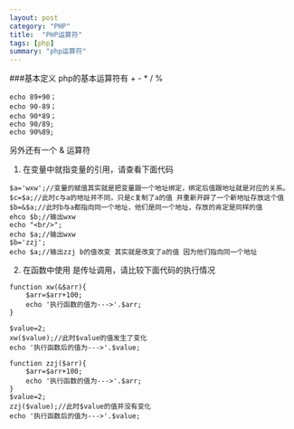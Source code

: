 ```yaml
---
layout: post
category: "PHP"
title:  "PHP运算符"
tags: [php]
summary: "php运算符"
---
```

###基本定义
php的基本运算符有 + - * / % 

```
echo 89+90；
echo 90-89；
echo 90*89；
echo 90/89;
echo 90%89;

```
另外还有一个  & 运算符

1. 在变量中就指变量的引用，请查看下面代码

```
$a='wxw';//变量的赋值其实就是把变量跟一个地址绑定，绑定后值跟地址就是对应的关系。
$c=$a;//此时c与a的地址并不同，只是c复制了a的值 并重新开辟了一个新地址存放这个值
$b=&$a;//此时b与a都指向同一个地址，他们是同一个地址，存放的肯定是同样的值
ehco $b;//输出wxw
echo "<br/>";
echo $a;//输出wxw
$b='zzj';
echo $a;//输出zzj b的值改变 其实就是改变了a的值 因为他们指向同一个地址
```


2. 在函数中使用 是传址调用，请比较下面代码的执行情况

```
function xw(&$arr){
	$arr=$arr+100;
	echo '执行函数的值为--->'.$arr;
}

$value=2;
xw($value);//此时$value的值发生了变化
echo '执行函数后的值为--->'.$value;

function zzj($arr){
	$arr=$arr+100;
	echo '执行函数的值为--->'.$arr;
}
$value=2;
zzj($value);//此时$value的值并没有变化
echo '执行函数后的值为--->'.$value;


```
